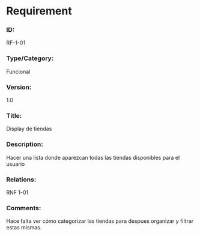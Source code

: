 # Requirement

### ID:

RF-1-01

### Type/Category:

Funcional

### Version:

1.0

### Title:

Display de tiendas

### Description:

Hacer una lista donde aparezcan todas las tiendas disponibles para el usuario

### Relations:

RNF 1-01

### Comments:

Hace falta ver cómo categorizar las tiendas para despues organizar y filtrar estas mismas.
